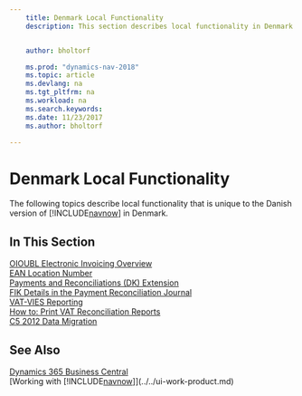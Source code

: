 ```yaml
---
    title: Denmark Local Functionality
    description: This section describes local functionality in Denmark.


    author: bholtorf

    ms.prod: "dynamics-nav-2018"
    ms.topic: article
    ms.devlang: na
    ms.tgt_pltfrm: na
    ms.workload: na
    ms.search.keywords:
    ms.date: 11/23/2017
    ms.author: bholtorf

---
```

# Denmark Local Functionality
The following topics describe local functionality that is unique to the Danish version of [!INCLUDE[navnow](../../includes/navnow_md.md)] in Denmark.  

## In This Section  
[OIOUBL Electronic Invoicing Overview](oioubl-electronic-invoicing-overview.md)  
[EAN Location Number](ean-location-number.md)  
[Payments and Reconciliations (DK) Extension](ui-extensions-payments-reconciliation-formats-dk.md)  
[FIK Details in the Payment Reconciliation Journal](fik-details-in-the-payment-reconciliation-journal.md)  
[VAT-VIES Reporting](vat-vies-reporting.md)  
[How to: Print VAT Reconciliation Reports](how-to-print-vat-reconciliation-reports.md)  
[C5 2012 Data Migration](ui-extensions-c5-data-migration.md)  

## See Also
[Dynamics 365 Business Central](/dynamics365/business-central/)  
[Working with [!INCLUDE[navnow](../../includes/navnow_md.md)]](../../ui-work-product.md)   
